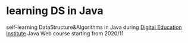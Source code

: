 # learning DS in Java

self-learning DataStructure&Algorithms in Java during <a href="https://www.iiiedu.org.tw/about-us/?lang=en">Digital Education Institute</a> Java Web course starting from 2020/11
